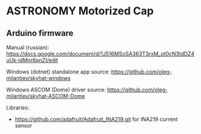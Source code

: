 # ASTRONOMY Motorized Cap

## Arduino firmware

Manual (russian): https://docs.google.com/document/d/1J516MSoSA363T3rxM_ot0cN3tdDZ4uUk-jdMnr6pnZI/edit

Windows (dotnet) standalone app source: https://github.com/oleg-milantiev/skyhat-windows

Windows ASCOM (Dome) driver source: https://github.com/oleg-milantiev/skyhat-ASCOM-Dome

Libraries:
* https://github.com/adafruit/Adafruit_INA219.git for INA219 current sensor
